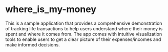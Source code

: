 # where_is_my-money
This is a sample application that provides a comprehensive demonstration of tracking life transactions to help users understand where their money is spent and where it comes from. The app comes with intuitive visualization tools to enable users to get a clear picture of their expenses/incomes and make informed decisions.
